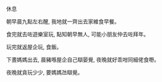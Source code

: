 休息

朝早晨九點左右醒, 我地就一齊出去家維食早餐。

食完就去咗遊樂室玩, 點知朝早無人, 可能小朋友仲去咗拜年。

玩完就返屋企玩, 食飯。

下晝媽媽出去, 晨豬喺屋企自己瞓晏覺, 夜晚就好乖咁同細佬食嘢。

夜晚就貪玩少少, 要媽媽氹瞓覺。
